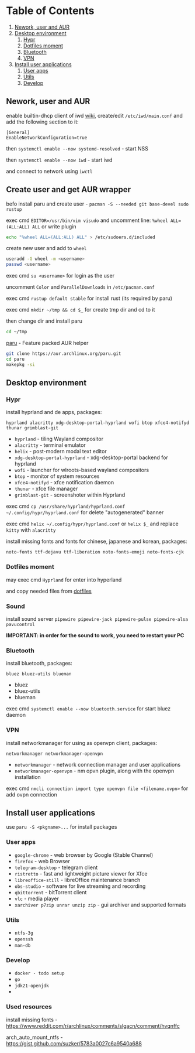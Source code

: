 # Table of Contents
1. [Nework, user and AUR](#Nework,_user_and_AUR)
2. [Desktop environment](#Desktop_environment)
    1. [Hypr](#Hypr)
    2. [Dotfiles moment](#Dotfiles_moment)
    3. [Bluetooth](#Bluetooth)
    4. [VPN](#VPN)
5. [Install user applications](#Install_user_applications)
    1. [User apps](#User_apps)
    2. [Utils](#Utils)
    3. [Develop](#Develop)



## Nework, user and AUR
enable builtin-dhcp client of iwd [wiki](https://wiki.archlinux.org/title/Iwd#Enable_built-in_network_configuration), create/edit `/etc/iwd/main.conf` and add the following section to it:
```
[General]
EnableNetworkConfiguration=true
```
then `systemctl enable --now systemd-resolved` - start NSS

then `systemctl enable --now iwd` - start iwd

and connect to network using `iwctl`

## Create user and get AUR wrapper 

befo install paru and create user - `pacman -S --needed git base-devel sudo rustup`

exec cmd `EDITOR=/usr/bin/vim visudo` and uncomment line: `%wheel ALL=(ALL:ALL) ALL`
or write plugin
```sh
echo "%wheel ALL=(ALL:ALL) ALL" > /etc/sudoers.d/included
```

create new user and add to `wheel`
```sh
useradd -G wheel -m <username>
passwd <username>
``` 

exec cmd `su <username>` for login as the user

uncomment `Color` and `ParallelDownloads` in `/etc/pacman.conf`

exec cmd `rustup default stable` for install rust (its required by paru)

exec cmd `mkdir ~/tmp && cd $_` for create tmp dir and cd to it

then change dir and install paru
```sh
cd ~/tmp
```
[paru](https://github.com/Morganamilo/paru) - Feature packed AUR helper
```sh
git clone https://aur.archlinux.org/paru.git
cd paru
makepkg -si
```

## Desktop environment

### Hypr

install hyprland and de apps, packages: 
```
hyprland alacritty xdg-desktop-portal-hyprland wofi btop xfce4-notifyd thunar grimblast-git
```
- `hyprland` - tiling Wayland compositor
- `alacritty` - terminal emulator
- `helix` - post-modern modal text editor
- `xdg-desktop-portal-hyprland` - xdg-desktop-portal backend for hyprland
- `wofi` - launcher for wlroots-based wayland compositors
- `btop` - monitor of system resources
- `xfce4-notifyd` - xfce notification daemon
- `thunar` - xfce file manager
- `grimblast-git` - screenshoter within Hyprland

exec cmd `cp /usr/share/hyprland/hyprland.conf ~/.config/hypr/hyprland.conf` for delete "autogenerated" banner

exec cmd `helix ~/.config/hypr/hyprland.conf` or `helix $_` and replace `kitty` with `alacritty`

install missing fonts and fonts for chinese, japanese and korean, packages:
```
noto-fonts ttf-dejavu ttf-liberation noto-fonts-emoji noto-fonts-cjk
```

### Dotfiles moment

may exec cmd `Hyprland` for enter into hyperland

and copy needed files from [dotfiles](https://github.com/Saime-0/config)

### Sound

install sound server `pipewire pipewire-jack pipewire-pulse pipewire-alsa pavucontrol`

**IMPORTANT: in order for the sound to work, you need to restart your PC**


### Bluetooth

install bluetooth, packages:
```
bluez bluez-utils blueman
```
- bluez
- bluez-utils
- blueman
  
exec cmd `systemctl enable --now bluetooth.service` for start bluez daemon

### VPN

install networkmanager for using as openvpn client, packages:
```
networkmanager networkmanager-openvpn
```
- `networkmanager` - network connection manager and user applications
- `networkmanager-openvpn` - nm opvn plugin, along with the openvpn installation

exec cmd `nmcli connection import type openvpn file <filename.ovpn>` for add ovpn connection

## Install user applications

use `paru -S <pkgname>...` for install packages

### User apps
- `google-chrome` - web browser by Google (Stable Channel)
- `firefox` - web Browser
- `telegram-desktop` - telegram client
- `ristretto` - fast and lightweight picture viewer for Xfce
- `libreoffice-still` - libreOffice maintenance branch
- `obs-studio` - software for live streaming and recording
- `qbittorrent` - bitTorrent client
- `vlc` - media player
- `xarchiver p7zip unrar unzip zip` - gui archiver and supported formats

### Utils
- `ntfs-3g`
- `openssh`
- `man-db`

### Develop
- `docker - todo setup`
- `go`
- `jdk21-openjdk`
- 


### Used resources

install missing fonts - https://www.reddit.com/r/archlinux/comments/slgacn/comment/hvqnffc

arch_auto_mount_ntfs - https://gist.github.com/suzker/5783a0027c6a9540a688
